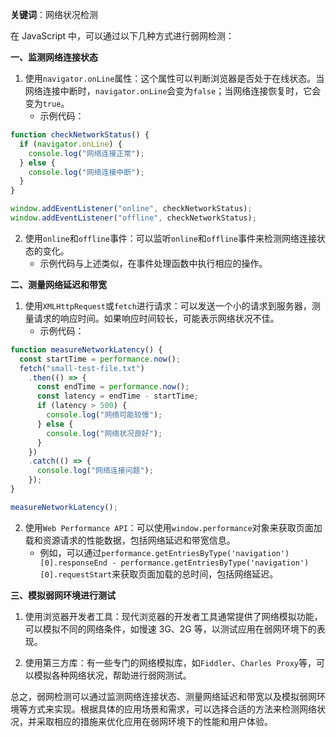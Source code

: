 **关键词**：网络状况检测

在 JavaScript 中，可以通过以下几种方式进行弱网检测：

**一、监测网络连接状态**

1. 使用`navigator.onLine`属性：这个属性可以判断浏览器是否处于在线状态。当网络连接中断时，`navigator.onLine`会变为`false`；当网络连接恢复时，它会变为`true`。
   - 示例代码：

```javascript
function checkNetworkStatus() {
  if (navigator.onLine) {
    console.log("网络连接正常");
  } else {
    console.log("网络连接中断");
  }
}

window.addEventListener("online", checkNetworkStatus);
window.addEventListener("offline", checkNetworkStatus);
```

2. 使用`online`和`offline`事件：可以监听`online`和`offline`事件来检测网络连接状态的变化。
   - 示例代码与上述类似，在事件处理函数中执行相应的操作。

**二、测量网络延迟和带宽**

1. 使用`XMLHttpRequest`或`fetch`进行请求：可以发送一个小的请求到服务器，测量请求的响应时间。如果响应时间较长，可能表示网络状况不佳。
   - 示例代码：

```javascript
function measureNetworkLatency() {
  const startTime = performance.now();
  fetch("small-test-file.txt")
    .then(() => {
      const endTime = performance.now();
      const latency = endTime - startTime;
      if (latency > 500) {
        console.log("网络可能较慢");
      } else {
        console.log("网络状况良好");
      }
    })
    .catch(() => {
      console.log("网络连接问题");
    });
}

measureNetworkLatency();
```

2. 使用`Web Performance API`：可以使用`window.performance`对象来获取页面加载和资源请求的性能数据，包括网络延迟和带宽信息。
   - 例如，可以通过`performance.getEntriesByType('navigation')[0].responseEnd - performance.getEntriesByType('navigation')[0].requestStart`来获取页面加载的总时间，包括网络延迟。

**三、模拟弱网环境进行测试**

1. 使用浏览器开发者工具：现代浏览器的开发者工具通常提供了网络模拟功能，可以模拟不同的网络条件，如慢速 3G、2G 等，以测试应用在弱网环境下的表现。

2. 使用第三方库：有一些专门的网络模拟库，如`Fiddler`、`Charles Proxy`等，可以模拟各种网络状况，帮助进行弱网测试。

总之，弱网检测可以通过监测网络连接状态、测量网络延迟和带宽以及模拟弱网环境等方式来实现。根据具体的应用场景和需求，可以选择合适的方法来检测网络状况，并采取相应的措施来优化应用在弱网环境下的性能和用户体验。
